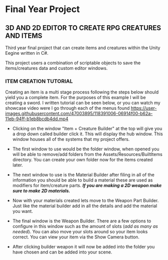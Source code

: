 # Final Year Project
## 3D AND 2D EDITOR TO CREATE RPG CREATURES AND ITEMS ##

Third year final project that can create items and creatures within the Unity Eegine written in C#.

This project users a combination of scriptable objects to save the items/creatures data and custom editor windows. 

### ITEM CREATION TUTORIAL ###

Creating an item is a multi stage process following the steps below should yield you a complete item. For the purposes of this example I will be creating a sword. I written tutorial can be seen below, or you can watch my showcase video were I go through each of the menus found 
https://user-images.githubusercontent.com/47003895/118391006-06914f00-b62a-11eb-94ff-b1eb8bcdb4dd.mp4




* Clicking on the window "Item + Creature Builder" at the top will give you a drop down called builder click it.
This will display the hub window. This window houses all of the systems that my project offers.

* The first window to use would be the folder window, when opened you will be able to remove/add folders from the Assets/Resources/BuiltItems directory.
You can create your own folder now for the items created later.

* The next window to use is the Material Builder after filing in all of the information you should be able to build a material these are used as modifiers for item/creature parts.
  ***If you are making a 2D weapon make sure to make 2D materials.***

* Now with your materials created lets move to the Weapon Part Builder. Just like the material builder add in all the details and add the material you want.

* The final window is the Weapon Builder. There are a few options to configure in this window such as the amount of slots (*add as many as needed*). You can also move your slots around so your item looks correct. You can view your item via the Show Camera button.

* After clicking builder weapon it will now be added into the folder you have chosen and can be added into your scene.



